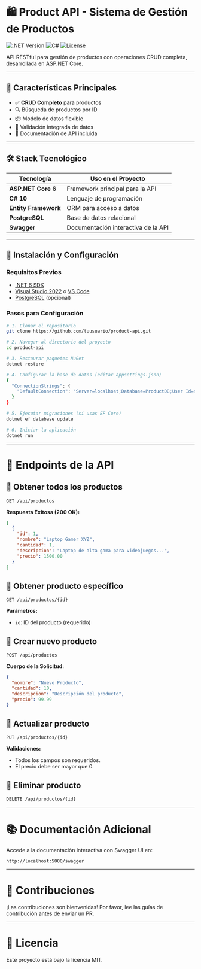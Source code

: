 # 🛍️ Product API - Sistema de Gestión de Productos 

![.NET Version](https://img.shields.io/badge/.NET-6.0-512BD4?logo=dotnet)
![C#](https://img.shields.io/badge/C%23-Language-239120?logo=c-sharp)
[![License](https://img.shields.io/badge/License-MIT-blue.svg)](https://opensource.org/licenses/MIT)

API RESTful para gestión de productos con operaciones CRUD completa, desarrollada en ASP.NET Core.

---

## 🌟 Características Principales

- ✅ **CRUD Completo** para productos
- 🔍 Búsqueda de productos por ID
- 📦 Modelo de datos flexible
- 🔐 Validación integrada de datos
- 📄 Documentación de API incluida

---

## 🛠️ Stack Tecnológico

| Tecnología             | Uso en el Proyecto                     |
|------------------------|----------------------------------------|
| **ASP.NET Core 6**     | Framework principal para la API        |
| **C# 10**              | Lenguaje de programación               |
| **Entity Framework**   | ORM para acceso a datos                |
| **PostgreSQL**         | Base de datos relacional               |
| **Swagger**            | Documentación interactiva de la API    |

---

## 🚀 Instalación y Configuración

### Requisitos Previos
- [.NET 6 SDK](https://dotnet.microsoft.com/download)
- [Visual Studio 2022](https://visualstudio.microsoft.com/) o [VS Code](https://code.visualstudio.com/)
- [PostgreSQL](https://www.postgresql.org/download/) (opcional)

### Pasos para Configuración

```bash
# 1. Clonar el repositorio
git clone https://github.com/tuusuario/product-api.git

# 2. Navegar al directorio del proyecto
cd product-api

# 3. Restaurar paquetes NuGet
dotnet restore

# 4. Configurar la base de datos (editar appsettings.json)
{
  "ConnectionStrings": {
    "DefaultConnection": "Server=localhost;Database=ProductDB;User Id=sa;Password=TuContraseña;"
  }
}

# 5. Ejecutar migraciones (si usas EF Core)
dotnet ef database update

# 6. Iniciar la aplicación
dotnet run
```
---

# 📡 Endpoints de la API

## 🔹 Obtener todos los productos
```http
GET /api/productos
```

**Respuesta Exitosa (200 OK):**
```json
[
  {
    "id": 1,
    "nombre": "Laptop Gamer XYZ",
    "cantidad": 1,
    "descripcion": "Laptop de alta gama para videojuegos...",
    "precio": 1500.00
  }
]
```

## 🔹 Obtener producto específico
```http
GET /api/productos/{id}
```
**Parámetros:**
- `id`: ID del producto (requerido)

## 🔹 Crear nuevo producto
```http
POST /api/productos
```

**Cuerpo de la Solicitud:**
```json
{
  "nombre": "Nuevo Producto",
  "cantidad": 10,
  "descripcion": "Descripción del producto",
  "precio": 99.99
}
```

## 🔹 Actualizar producto
```http
PUT /api/productos/{id}
```

**Validaciones:**
- Todos los campos son requeridos.
- El precio debe ser mayor que 0.

## 🔹 Eliminar producto
```http
DELETE /api/productos/{id}
```

---

# 📚 Documentación Adicional
Accede a la documentación interactiva con Swagger UI en:

```text
http://localhost:5000/swagger
```

---

# 🤝 Contribuciones
¡Las contribuciones son bienvenidas! Por favor, lee las guías de contribución antes de enviar un PR.

---

# 📄 Licencia
Este proyecto está bajo la licencia MIT.


